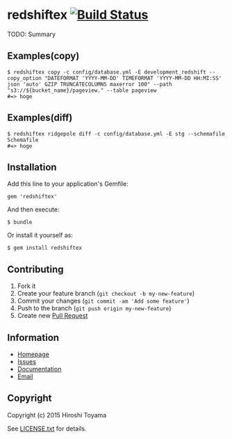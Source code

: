 # redshiftex [![Build Status](https://secure.travis-ci.org/toyama0919/redshiftex.png?branch=master)](http://travis-ci.org/toyama0919/redshiftex)

TODO: Summary

## Examples(copy)

    $ redshiftex copy -c config/database.yml -E development_redshift --copy_option "DATEFORMAT 'YYYY-MM-DD' TIMEFORMAT 'YYYY-MM-DD HH:MI:SS' json 'auto' GZIP TRUNCATECOLUMNS maxerror 100" --path "s3://${bucket_name}/pageview." --table pageview
    #=> hoge

## Examples(diff)

    $ redshiftex ridgepole diff -c config/database.yml -E stg --schemafile Schemafile
    #=> hoge

## Installation

Add this line to your application's Gemfile:

    gem 'redshiftex'

And then execute:

    $ bundle

Or install it yourself as:

    $ gem install redshiftex

## Contributing

1. Fork it
2. Create your feature branch (`git checkout -b my-new-feature`)
3. Commit your changes (`git commit -am 'Add some feature'`)
4. Push to the branch (`git push origin my-new-feature`)
5. Create new [Pull Request](../../pull/new/master)

## Information

* [Homepage](https://github.com/toyama0919/redshiftex)
* [Issues](https://github.com/toyama0919/redshiftex/issues)
* [Documentation](http://rubydoc.info/gems/redshiftex/frames)
* [Email](mailto:toyama0919@gmail.com)

## Copyright

Copyright (c) 2015 Hiroshi Toyama

See [LICENSE.txt](../LICENSE.txt) for details.
